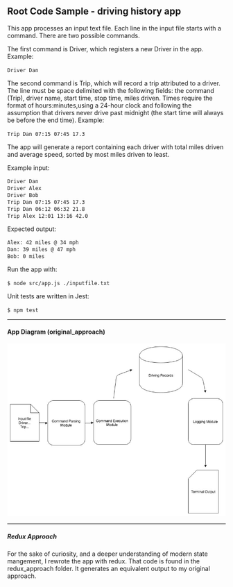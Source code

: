## Root Code Sample - driving history app

This app processes an input text file. Each line in the input file starts with a command. There are two possible commands.

The first command is Driver, which registers a new Driver in the app. Example:

`Driver Dan`

The second command is Trip, which will record a trip attributed to a driver. The line must be space delimited with the following fields: the command (Trip), driver name, start time, stop time, miles driven. Times require the format of hours:minutes,using a 24-hour clock and following the assumption that drivers never drive past midnight (the start time will always be before the end time). Example:

`Trip Dan 07:15 07:45 17.3`

The app will generate a report containing each driver with total miles driven and average speed, sorted by most miles driven to least.

Example input:

```
Driver Dan
Driver Alex
Driver Bob
Trip Dan 07:15 07:45 17.3
Trip Dan 06:12 06:32 21.8
Trip Alex 12:01 13:16 42.0
```

Expected output:

```
Alex: 42 miles @ 34 mph
Dan: 39 miles @ 47 mph
Bob: 0 miles
```

Run the app with:

`$ node src/app.js ./inputfile.txt`

Unit tests are written in Jest:

`$ npm test`

---

#### App Diagram (original_approach)

![Alt text](/app_diagram.jpg)

---

##### Redux Approach

For the sake of curiosity, and a deeper understanding of modern state mangement, I rewrote the app with redux. That code is found in the redux_approach folder. It generates an equivalent output to my original approach.
